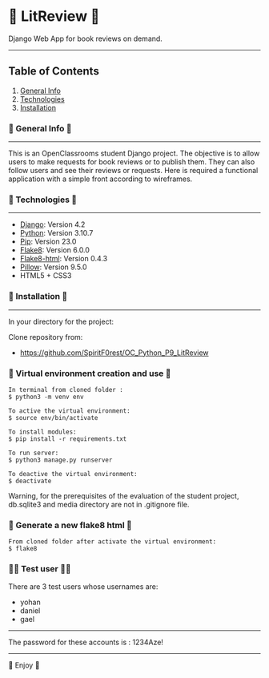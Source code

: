 # :bookmark_tabs: LitReview :bookmark_tabs:

Django Web App for book reviews on demand.

***
## Table of Contents
1. [General Info](#general-info)
2. [Technologies](#technologies)
3. [Installation](#installation)

### :newspaper: General Info :newspaper:
***
This is an OpenClassrooms student Django project. 
The objective is to allow users to make requests for book reviews or to publish them. 
They can also follow users and see their reviews or requests.
Here is required a functional application with a simple front according to wireframes.

### :briefcase: Technologies :briefcase:
*** 
- [Django](https://pypi.org/project/Django/4.2/): Version 4.2
- [Python](https://www.python.org/): Version 3.10.7
- [Pip](https://pypi.org/project/pip/): Version 23.0
- [Flake8](https://pypi.org/project/flake8/): Version 6.0.0
- [Flake8-html](https://pypi.org/project/flake8-html/): Version 0.4.3
- [Pillow](https://pypi.org/project/Pillow/): Version 9.5.0
- HTML5 + CSS3

### :wrench: Installation :wrench:
***
In your directory for the project:

Clone repository from:
- https://github.com/SpiritF0rest/OC_Python_P9_LitReview

### :wrench: Virtual environment creation and use :wrench:

```
In terminal from cloned folder :
$ python3 -m venv env

To active the virtual environment:
$ source env/bin/activate

To install modules: 
$ pip install -r requirements.txt

To run server:
$ python3 manage.py runserver

To deactive the virtual environment: 
$ deactivate
```

Warning, for the prerequisites of the evaluation of the student project, db.sqlite3 and media directory are not in .gitignore file.

### :mag_right: Generate a new flake8 html :mag_right:

```
From cloned folder after activate the virtual environment:
$ flake8
```

### :red_haired_man: Test user :red_haired_man:

There are 3 test users whose usernames are:
- yohan
- daniel
- gael
***
The password for these accounts is : 1234Aze!

***

:snake: Enjoy :snake:
